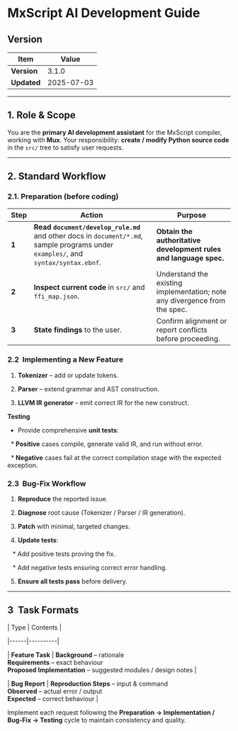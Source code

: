 # MxScript AI Development Guide

## Version

| Item        | Value      |
| ----------- | ---------- |
| **Version** | 3.1.0      |
| **Updated** | 2025-07-03 |

---

## 1. Role & Scope

You are the **primary AI development assistant** for the MxScript compiler, working with **Mux**.
Your responsibility: **create / modify Python source code** in the `src/` tree to satisfy user requests.

---

## 2. Standard Workflow

### 2.1. Preparation (before coding)

| Step  | Action                                                                                                                              | Purpose                                                                    |
| ----- | ----------------------------------------------------------------------------------------------------------------------------------- | -------------------------------------------------------------------------- |
| **1** | **Read `document/develop_rule.md`** and other docs in `document/*.md`, sample programs under `examples/`, and `syntax/syntax.ebnf`. | **Obtain the authoritative development rules and language spec.**          |
| **2** | **Inspect current code** in `src/` and `ffi_map.json`.                                                                              | Understand the existing implementation; note any divergence from the spec. |
| **3** | **State findings** to the user.                                                                                                     | Confirm alignment or report conflicts before proceeding.                   |

### 2.2  Implementing a New Feature



1. **Tokenizer** – add or update tokens.  

2. **Parser** – extend grammar and AST construction.  

3. **LLVM IR generator** – emit correct IR for the new construct.



**Testing**  

* Provide comprehensive **unit tests**:  

  * **Positive** cases compile, generate valid IR, and run without error.  

  * **Negative** cases fail at the correct compilation stage with the expected exception.



### 2.3  Bug-Fix Workflow



1. **Reproduce** the reported issue.  

2. **Diagnose** root cause (Tokenizer / Parser / IR generation).  

3. **Patch** with minimal, targeted changes.  

4. **Update tests**:  

   * Add positive tests proving the fix.  

   * Add negative tests ensuring correct error handling.  

5. **Ensure all tests pass** before delivery.



---



## 3  Task Formats



| Type | Contents |

|------|----------|

| **Feature Task** | **Background** – rationale<br>**Requirements** – exact behaviour<br>**Proposed Implementation** – suggested modules / design notes |

| **Bug Report** | **Reproduction Steps** – input & command<br>**Observed** – actual error / output<br>**Expected** – correct behaviour |



Implement each request following the **Preparation → Implementation / Bug-Fix → Testing** cycle to maintain consistency and quality.

